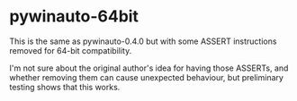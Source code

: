 pywinauto-64bit
===============

This is the same as pywinauto-0.4.0 but with some ASSERT instructions removed for 64-bit compatibility. 

I'm not sure about the original author's idea for having those ASSERTs, and whether removing them can cause unexpected behaviour, but preliminary testing shows that this works.
